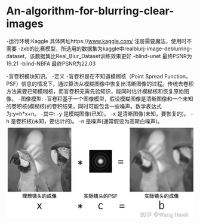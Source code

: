 # An-algorithm-for-blurring-clear-images
-运行环境:Kaggle 具体网址https://www.kaggle.com/ 注册需要魔法，使用时不需要
-zxb的比赛模型，所选用的数据集为kaggle中realblurj-image-deblurring-dataset，该数据集比Real_Blur_Dataset训练效果更好
-blind-unet 最终PSNR为19.21
-blind-NBFA 最终PSNR为22.03


-盲卷积模块知识。
-定义
-盲卷积是在不知道模糊核（Point Spread Function，PSF）信息的情况下，通过算法从模糊图像中恢复出清晰图像的过程。传统去卷积方法需要已知模糊核，而盲卷积无需先验知识，能同时估计模糊核和恢复原始图像。
-图像模型:
-盲卷积基于一个图像模型，假设模糊图像是清晰图像和一个未知的卷积核(模糊核)的卷积结果，同时可能包含一些噪声。数学表达式为:y=h*x+n。
-其中:
-y 是模糊图像(已知)。
-x 是清晰图像(未知，要恢复的)。
-h 是卷积核(未知，要估计的)。
-n 是噪声(通常假设为高斯白噪声)。
![image](https://github.com/angelandeagle/An-algorithm-for-blurring-clear-images/blob/main/%E5%8E%BB%E7%87%A5%E7%9F%A5%E8%AF%86/image.png)
